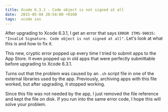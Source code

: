 ```yaml
---
title: Xcode 6.3.1 - Code object is not signed at all
date:  2015-05-04 20:54:00 +0100
tags:  xcode ios
---
```


After upgrading to Xcode 6.3.1, I get an error that says `ERROR ITMS-90035: 
"Invalid Signature. Code object is not signed at all"`. Let's look at what 
this is and how to fix it.

This new, cryptic error popped up every time I tried to submit apps to the 
App Store. It even popped up in old apps that were perfectly submittable 
before upgrading to Xcode 6.3.1.

Turns out that the problem was caused by an `.sh` script file in one of the
external libraries used by the app. Previously, archiving apps with this file
worked, but after upgrading, it stopped working.

Since this file was not needed by the app, I just removed the file reference
and kept the file on disk. If you run into the same error code, I hope this
will solve your problem.